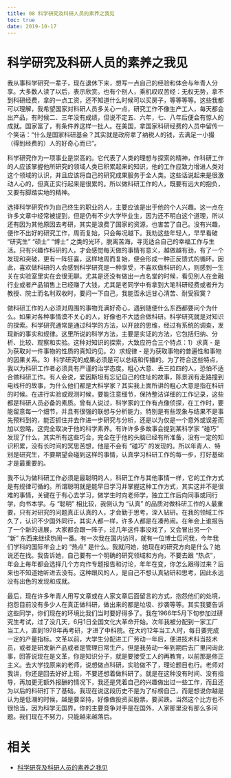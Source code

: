 ```yaml
---
title: 08 科学研究及科研人员的素养之我见
toc: true
date: 2019-10-17
---
```

# 科学研究及科研人员的素养之我见

我从事科学研究一辈子，现在退休下来，想写一点自己的经验和体会与年青人分享。大多数人读了以后，表示欣赏。也有个别人，乘机叹叹苦经：无权无势，拿不到科研经费，拿的一点工资，还不知道什么时候可以买房子，等等等等。这些我都可以理解，我希望国家对科研人员多关心一点，研究工作不像生产工人，毎天都会出产品，有时候二、三年没有成绩，但说不定五、六年，七、八年后便会有惊人的成就。国家富了，有条件养这样一批人。在美国，拿国家科研经费的人员中留传一个笑话：“什么是国家科研基金？其实就是政府拿了纳税人的钱，去满足一小撮（得到经费的）人的好奇心而已”。



科学研究作为一项事业是崇高的。它代表了人类的理想与探索的精神，作科研工作的人应该掌握他所研究的领域人类已积累起来的知识，他的工作应致力增进人类对这个领域的认识，并且应该将自己的研究成果服务于全人类。这些话说起来是很激动人心的，但真正实行起来是很累的。所以做科研工作的人，既要有远大的抱负，又要有脚踏实地的精神。



选择科学研究作为自己终生的职业的人，主要应该是出于他的个人兴趣。这一点在许多文章中经常被提到，但是仍有不少大学毕业生，因为还不明白这个道理，所以还有因为其他原因去考研，其实是浪费了国家的资源，也害苦了自己。没有兴趣，便作不出好的研究工作，周而复始，只会每况越下。我劝这些年轻人，早早看破 “研究生” “硕士” “博士” 之类的光环，脱离苦海，寻觅适合自己的幸福工作与生活。只有兴趣作科研的人，才会感觉每天做的事情有意义，越做越有劲，有了一个发现和突破，更有一阵狂喜，这样地周而复始，便会形成一种正反馈式的循环。因此，喜欢做科研的人会感到科学研究是一种享受，不喜欢做科研的人，则感到一生关在实验室里实在会很无聊。尤其是还没有做出一点名堂的时候，看见别人在金融行业或者产品销售上已经赚了大钱，尤其是老同学中有拿到大笔科研经费或者升为教授、院士而名利双收时，要问一下自己，我能否永远甘心清苦、耐受寂寞？



做科研工作的人必须对周围的事物充满好奇心，遇到随便什么东西都要问个为什么。如果对各种事情漠不关心的人，好像也不大适合做科研。科学研究就是对知识的探索。科学研究通常是通过科学的方法，以开放的思维，经过有系统的调查，发现新的事实和规律。这里所说的科学方法，主要是实证的方法，它包括归纳、分析、比较、观察和实验。这种对知识的探索，大致应符合三个特点：1）求真 - 是为获取对一件事物的性质的真知灼见。2）求规律 - 是为获取事物的普遍性和事物的因果关系。3）科学研究的成果必须是可以总结和传播的。为了符合这些特点，我以为科研工作者必须具有严谨的治学态度。粗心大意、丢三拉四的人，恐怕不适合做科研工作。有人会说，爱因斯坦有忘记自己的住址的故事，陈景润有走路撞到电线杆的故事，为什么他们都是大科学家？其实我上面所讲的粗心大意是指在科研的时候。在进行实验或观测时候，要能注意细节，保持整洁详细的工作记录，这些都是科研人员必备的素质。曾有人说过，科学家的工作有点像侦探，在工作时，要能留意每一个细节，并且有很强的联想与分析能力。特别是有些现象与结果不是事先预料到的，能否抓住并去作进一步研究与分析，还是以为仅是一个意外或误差而加以忽略，这完全取决于他的科学素养。有许许多多故事会提到某科学家 “碰巧” 发现了什么，其实所有这些巧合，完全在于他的头脑已经有所准备，没有一定的知识积累，没有长时间的冥思苦想，他是不会有 “碰巧” 的发现的。所以年青人、特别是研究生，不要期望会碰到这样的事情，认真学习科研工作的每一步，打好基础才是最重要的。



我不认为做科研工作必须是最聪明的人，科研工作与其他事情一样，它的工作方式是有规律可循的。所谓聪明就是能早日学习并掌握这种工作方式，其实这并不是很难的事情，关键在于有心去学习，做学生时向老师学，独立工作后向同事或同行学，向书本学。与 “聪明” 相比较，我倒认为 “认真” 的品质对做科研工作的人最重要，只有对研究的问题真正认真的人，才会勤于思考，深入钻研。在我的领域工作久了，认识不少国外同行，其实人都一样，许多人都是在凑热闹。在年会上谁报告了一个新的进展，大家都会跟一阵子，过几年这件事没戏了，又会冒出另一个 “新” 东西来继续热闹一番。有一次我在国内访问，就有一位博士后问我，今年我们学科的国际年会上的 “热点” 是什么。我就问她，她现在的研究方向是什么？她说还在找。我告诉她，自己要有一个明确的研究领域和方向，不要去跟 “热点”，年会上毎年都会选择几个方向作专题报告和讨论，年年在变，你怎么跟得过来？后来也不知道她听进去没有。这种跟风的人，是自己不想认真钻研和思考，因此永远没有出色的发现和成就。



最后，现在许多年青人用写文章或在人家文章后面留言的方式，抱怨他们的处境，抱怨目前没有多少人在真正做科研，做出来的都是垃圾、抄袭等等。其实我要告诉这些同学，你们现在的环境比我们当时要好得多了。我在1966年5月下旬参加过研究生考试，过了没几天，6月1日全国文化大革命开始。次年我被分配到一家工厂当工人，直到1978年再考研，才进了中科院。在大约12年当工人时，每日要完成一定的产量指标。文革以前，大学生分配进工厂劳动一年后，便进技术科当技术员，或者是研发新产品或者是管理日常生产。但是我劳动一年到期后去厂里问询此事，回答说现在是文革，你是知识分子，就是要接受工人的再教育，以前那是修正主义。去大学找原来的老师，说想做点科研，实验做不了，理论题目也行。老师对我讲，你还是回去好好上班，不要还想着做科研了。就是在这种没有时间、没有指导，再加更无额外报酬的情况下，我还是凭着自己的兴趣做出过一些工作，而且还为以后的科研打下了基础。我现在说这段历史不是为了标榜自己，而是想说你越是认为是低潮的时候，越是要坚持，好像做投资买股票，要买跌。当然这个比方也不很恰当，因为科学无国界，你的主要竞争对手是在国外，人家那里没有那么多问题。我们现在不努力，只能越来越落后。



# 相关

- [科学研究及科研人员的素养之我见](http://www.zhishifenzi.com/news/view/1707?category=multiple)
